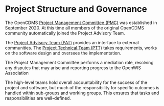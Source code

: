 # Project Structure and Governance

<!-- TODO: add missing illustration, preferably using mermaid diagrams
     https://squidfunk.github.io/mkdocs-material/reference/diagrams/#using-diagrams -->

The OpenCDMS [Project Management Committee (PMC)](/approach/groups/project-management-committee) was established in September 2020. At this time all members of the original OpenCDMS community automatically joined the Project Advisory Team.

The [Project Advisory Team (PAT)](/approach/groups/project-advisory-team) provides an interface to external communities. The [Project Technical Team (PTT)](/approach/groups/project-technical-team) takes requirements, works on the software design and oversees the implementation.

The Project Management Committee performs a mediation role, resolving any disputes that may arise and reporting progress to the OpenWIS Association <!-- TODO: see Figure above -->

The high-level teams hold overall accountability for the success of the project and software, but much of the responsibility for specific outcomes is handled within sub-groups and working groups. This ensures that tasks and responsibilities are well-defined.

<!-- TODO add link to project charter -->
